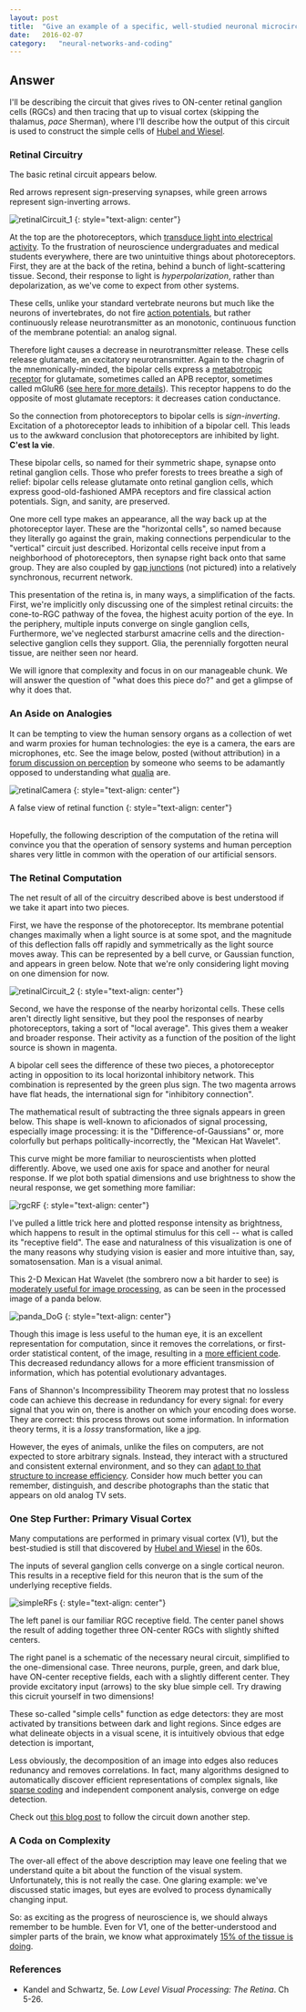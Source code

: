 ```yaml
---
layout: post
title:	"Give an example of a specific, well-studied neuronal microcircuit and describe how it performs a specific calculation."
date:	2016-02-07
category:	"neural-networks-and-coding"
---
```

## Answer

I'll be describing the circuit that gives rives to ON-center
retinal ganglion cells (RGCs) and then tracing that up to visual cortex
(skipping the thalamus, *pace* Sherman),
where I'll describe how the output of this circuit is used to construct
the simple cells of
[Hubel and Wiesel]({{site.baseurl}}/92vii).

### Retinal Circuitry

The basic retinal circuit appears below.

Red arrows represent sign-preserving synapses,
while green arrows represent sign-inverting arrows.

![retinalCircuit_1]
{: style="text-align: center"}

At the top are the photoreceptors, which
[transduce light into electrical activity]({{site.baseurl}}/01).
To the frustration of neuroscience undergraduates
and medical students everywhere, there are two unintuitive things about photoreceptors.
First, they are at the back of the retina, behind a bunch of light-scattering tissue.
Second, their response to light is *hyperpolarization*, rather than depolarization,
as we've come to expect from other systems.

These cells, unlike your standard vertebrate neurons but much like
the neurons of invertebrates, do not fire
[action potentials]({{site.baseurl}}/23),
but rather continuously release neurotransmitter as an monotonic,
continuous function of the membrane potential: an analog signal.

Therefore light causes a decrease in neurotransmitter release.
These cells release glutamate, an excitatory neurotransmitter.
Again to the chagrin of the mnemonically-minded,
the bipolar cells express a
[metabotropic receptor]({{site.baseurl}}/19)
for glutamate, sometimes called an APB receptor,
sometimes called mGluR6
([see here for more details](http://webvision.med.utah.edu/book/part-v-phototransduction-in-rods-and-cones/glutamate-and-glutamate-receptors-in-the-vertebrate-retina/)).
This receptor happens to do the opposite of most glutamate receptors:
it decreases cation conductance.

So the connection from photoreceptors to bipolar cells is *sign-inverting*.
Excitation of a photoreceptor leads to inhibition of a bipolar cell.
This leads us to the awkward conclusion that photoreceptors are inhibited by light.
**C'est la vie**.

These bipolar cells, so named for their symmetric shape,
synapse onto retinal ganglion cells.
Those who prefer forests to trees breathe a sigh of relief:
bipolar cells release glutamate onto retinal ganglion cells,
which express good-old-fashioned AMPA receptors
and fire classical action potentials.
Sign, and sanity, are preserved.

One more cell type makes an appearance,
all the way back up at the photoreceptor layer.
These are the "horizontal cells",
so named because they literally go against the grain,
making connections perpendicular to the "vertical"
circuit just described.
Horizontal cells receive input from a neighborhood of photoreceptors,
then synapse right back onto that same group.
They are also coupled by
[gap junctions]({{site.baseurl}}/31) (not pictured)
into a relatively synchronous, recurrent network.

This presentation of the retina is, in many ways, a simplification of the facts.
First, we're implicitly only discussing one of the simplest retinal circuits:
the cone-to-RGC pathway of the fovea, the highest acuity portion of the eye.
In the periphery, multiple inputs converge on single ganglion cells,
Furthermore, we've neglected starburst amacrine cells
and the direction-selective ganglion cells they support.
Glia, the perennially forgotten neural tissue, are neither seen nor heard.

We will ignore that complexity and focus in on our manageable chunk.
We will answer the question of "what does this piece do?"
and get a glimpse of why it does that.

### An Aside on Analogies

It can be tempting to view the human sensory organs
as a collection of wet and warm proxies
for human technologies:
the eye is a camera, the ears are microphones, etc.
See the image below, posted (without attribution) in a
[forum discussion on perception](http://philpapers.org/bbs/thread.pl?tId=695)
by someone who seems to be adamantly opposed
to understanding what
[qualia](https://en.wikipedia.org/wiki/Qualia) are.

![retinalCamera]
{: style="text-align: center"}

A false view of retinal function
{: style="text-align: center"}

<br>
Hopefully, the following description of the computation of the retina
will convince you that the operation of sensory systems
and human perception shares very little in common
with the operation of our artificial sensors.

### The Retinal Computation

The net result of all of the circuitry described above
is best understood if we take it apart into two pieces.

First, we have the response of the photoreceptor.
Its membrane potential changes maximally when a light source is at some spot,
and the magnitude of this deflection falls off rapidly
and symmetrically as the light source moves away.
This can be represented by a bell curve, or Gaussian function,
and appears in green below.
Note that we're only considering light moving on one dimension for now.

![retinalCircuit_2]
{: style="text-align: center"}

Second, we have the response of the nearby horizontal cells.
These cells aren't directly light sensitive,
but they pool the responses of nearby photoreceptors,
taking a sort of "local average".
This gives them a weaker and broader response.
Their activity as a function of the position of the light source is shown in magenta.

A bipolar cell sees the difference of these two pieces,
a photoreceptor acting in opposition to its local horizontal inhibitory network.
This combination is represented by the green plus sign.
The two magenta arrows have flat heads,
the international sign for "inhibitory connection".

The mathematical result of subtracting the three signals
appears in green below.
This shape is well-known to aficionados of signal processing,
especially image processing: it is the "Difference-of-Gaussians" or,
more colorfully but perhaps politically-incorrectly, the "Mexican Hat Wavelet".

This curve might be more familiar to neuroscientists when plotted differently.
Above, we used one axis for space and another for neural response.
If we plot both spatial dimensions and use brightness
to show the neural response,
we get something more familiar:

![rgcRF]
{: style="text-align: center"}

I've pulled a little trick here and plotted response intensity as brightness,
which happens to result in the optimal stimulus for this cell --
what is called its "receptive field".
The ease and naturalness of this visualization is one of the many reasons
why studying vision is easier and more intuitive than, say, somatosensation.
Man is a visual animal.

This 2-D Mexican Hat Wavelet (the sombrero now a bit harder to see) is
[moderately useful for image processing](http://fourier.eng.hmc.edu/e161/lectures/gradient/node9.html),
as can be seen in the processed image of a panda below.

![panda_DoG]
{: style="text-align: center"}

Though this image is less useful to the human eye,
it is an excellent representation for computation,
since it removes the correlations,
or first-order statistical content, of the image, resulting in a
[more efficient code](http://www.ncbi.nlm.nih.gov/pubmed/22149669).
This decreased redundancy allows for a more efficient transmission of information,
which has potential evolutionary advantages.

Fans of Shannon's Incompressibility Theorem may protest that no lossless code
can achieve this decrease in redundancy for every signal:
for every signal that you win on, there is another on which your encoding does worse.
They are correct: this process throws out some information.
In information theory terms, it is a *lossy* transformation, like a jpg.

However, the eyes of animals, unlike the files on computers, are not expected to store
arbitrary signals. Instead, they interact with a structured and consistent external environment,
and so they can
[adapt to that structure to increase efficiency]({{site.baseurl}}/48).
Consider how much better you can remember, distinguish, and describe photographs than
the static that appears on old analog TV sets.

### One Step Further: Primary Visual Cortex

Many computations are performed in primary visual cortex (V1),
but the best-studied is still that discovered by
[Hubel and Wiesel]({{site.baseurl}}/02) in the 60s.

The inputs of several ganglion cells converge on a single cortical neuron.
This results in a receptive field for this neuron
that is the sum of the underlying receptive fields.

![simpleRFs]
{: style="text-align: center"}

The left panel is our familiar RGC receptive field.
The center panel shows the result of adding together three ON-center RGCs
with slightly shifted centers.

The right panel is a schematic of the necessary neural circuit,
simplified to the one-dimensional case.
Three neurons, purple, green, and dark blue, have ON-center receptive fields,
each with a slightly different center.
They provide excitatory input (arrows) to the sky blue simple cell.
Try drawing this cicruit yourself in two dimensions!

These so-called "simple cells" function as edge detectors:
they are most activated by transitions between dark and light regions.
Since edges are what delineate objects in a visual scene,
it is intuitively obvious that edge detection is important,

Less obviously, the decomposition of an image into edges
also reduces redunancy and removes correlations.
In fact, many algorithms designed to automatically discover
efficient representations of complex signals,
like
[sparse coding]({{site.baseurl}}/48)
and independent component analysis,
converge on edge detection.

Check out
[this blog post]({{site.baseurl}}/09)
to follow the circuit down another step.

### A Coda on Complexity

The over-all effect of the above description may leave one feeling
that we understand quite a bit about the function of the visual system.
Unfortunately, this is not really the case.
One glaring example: we've discussed static images,
but eyes are evolved to process dynamically changing input.

So: as exciting as the progress of neuroscience is,
we should always remember to be humble.
Even for V1, one of the better-understood and simpler parts of the brain,
we know what approximately
[15% of the tissue is doing](http://redwood.psych.cornell.edu/papers/olshausen_field_2004.pdf).

### References

* Kandel and Schwartz, 5e. _Low Level Visual Processing: The Retina_. Ch 5-26.

[retinalCircuit_1]: {{site.DBL}}/retinalCircuit_1.jpg
[retinalCircuit_2]: {{site.DBL}}/retinalCircuit_2.jpg
[rgcRF]: {{site.DBL}}/rgcRF.png
[panda_DoG]: {{site.DBL}}/panda_DoG.gif
[simpleRFs]: {{site.DBL}}/simpleRFs.png
[retinalCamera]: {{site.DBL}}/retinalCamera.jpg
